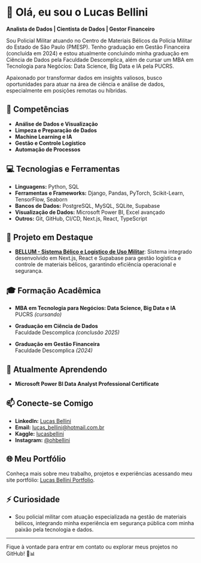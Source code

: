 # 👋 Olá, eu sou o Lucas Bellini

**Analista de Dados | Cientista de Dados | Gestor Financeiro**

Sou Policial Militar atuando no Centro de Materiais Bélicos da Polícia Militar do Estado de São Paulo (PMESP). Tenho graduação em Gestão Financeira (concluída em 2024) e estou atualmente concluindo minha graduação em Ciência de Dados pela Faculdade Descomplica, além de cursar um MBA em Tecnologia para Negócios: Data Science, Big Data e IA pela PUCRS.

Apaixonado por transformar dados em insights valiosos, busco oportunidades para atuar na área de ciência e análise de dados, especialmente em posições remotas ou híbridas.

## 🌟 Competências

- **Análise de Dados e Visualização**
- **Limpeza e Preparação de Dados**
- **Machine Learning e IA**
- **Gestão e Controle Logístico**
- **Automação de Processos**

## 💻 Tecnologias e Ferramentas

- **Linguagens:** Python, SQL
- **Ferramentas e Frameworks:** Django, Pandas, PyTorch, Scikit-Learn, TensorFlow, Seaborn
- **Bancos de Dados:** PostgreSQL, MySQL, SQLite, Supabase
- **Visualização de Dados:** Microsoft Power BI, Excel avançado
- **Outros:** Git, GitHub, CI/CD, Next.js, React, TypeScript

## 🚀 Projeto em Destaque

- **[BELLUM - Sistema Bélico e Logístico de Uso Militar](https://github.com/Lucas-Bellini/BELLUM)**: Sistema integrado desenvolvido em Next.js, React e Supabase para gestão logística e controle de materiais bélicos, garantindo eficiência operacional e segurança.

## 🎓 Formação Acadêmica

- **MBA em Tecnologia para Negócios: Data Science, Big Data e IA**  
  PUCRS *(cursando)*

- **Graduação em Ciência de Dados**  
  Faculdade Descomplica *(conclusão 2025)*

- **Graduação em Gestão Financeira**  
  Faculdade Descomplica *(2024)*

## 🌱 Atualmente Aprendendo

- **Microsoft Power BI Data Analyst Professional Certificate**

## 📫 Conecte-se Comigo

- **LinkedIn:** [Lucas Bellini](https://www.linkedin.com/in/lucasbellini)
- **Email:** lucas_bellini@hotmail.com.br
- **Kaggle:** [lucasbellini](https://kaggle.com/lucasbellini)
- **Instagram:** [@ohbellini](https://instagram.com/ohbellini)

## 🌐 Meu Portfólio

Conheça mais sobre meu trabalho, projetos e experiências acessando meu site portfólio: [Lucas Bellini Portfolio](https://lucas-bellini-github-io.vercel.app/).

## ⚡ Curiosidade

- Sou policial militar com atuação especializada na gestão de materiais bélicos, integrando minha experiência em segurança pública com minha paixão pela tecnologia e dados.

---

Fique à vontade para entrar em contato ou explorar meus projetos no GitHub! 🚀📊

